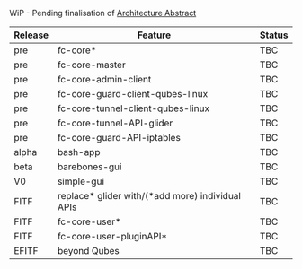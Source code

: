 WiP - Pending finalisation of [Architecture Abstract](https://github.com/rootnoob/flexi-chains/blob/main/gen0-design-abstract.md)

| Release | Feature                                          | Status |
|---------|--------------------------------------------------|--------|
| pre     | fc-core*                                         | TBC    |
| pre     | fc-core-master                                   | TBC    |
| pre     | fc-core-admin-client                             | TBC    |
| pre     | fc-core-guard-client-qubes-linux                 | TBC    |
| pre     | fc-core-tunnel-client-qubes-linux                | TBC    |
| pre     | fc-core-tunnel-API-glider                        | TBC    |
| pre     | fc-core-guard-API-iptables                       | TBC    |
| alpha   | bash-app                                         | TBC    |
| beta    | barebones-gui                                    | TBC    |
| V0      | simple-gui                                       | TBC    |
| FITF    | replace* glider with/(*add more) individual APIs | TBC    |
| FITF    | fc-core-user*                                    | TBC    |
| FITF    | fc-core-user-pluginAPI*                          | TBC    |
| EFITF   | beyond Qubes                                     | TBC    |
